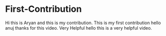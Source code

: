 # First-Contribution
Hi this is Aryan and this is my contribution.
This is my first contribution
hello anuj thanks for this video. Very Helpful
hello this is a very helpful video.
